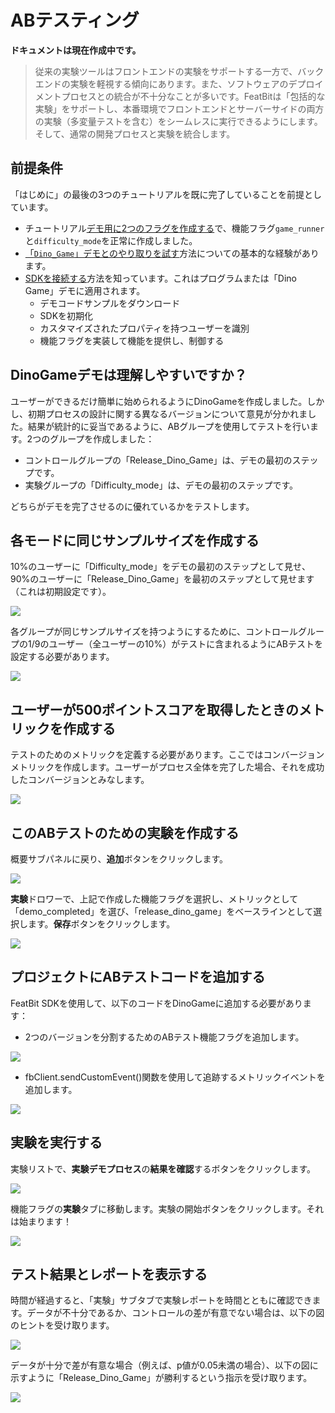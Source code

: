 # ABテスティング

**ドキュメントは現在作成中です。**

> 従来の実験ツールはフロントエンドの実験をサポートする一方で、バックエンドの実験を軽視する傾向にあります。また、ソフトウェアのデプロイメントプロセスとの統合が不十分なことが多いです。FeatBitは「包括的な実験」をサポートし、本番環境でフロントエンドとサーバーサイドの両方の実験（多変量テストを含む）をシームレスに実行できるようにします。そして、通常の開発プロセスと実験を統合します。

## 前提条件

「はじめに」の最後の3つのチュートリアルを既に完了していることを前提としています。

* チュートリアル[デモ用に2つのフラグを作成する](../create-two-feature-flags.md)で、機能フラグ`game_runner`と`difficulty_mode`を正常に作成しました。
* [「`Dino_Game`」デモとのやり取りを試す](../try-interacting-with-the-demo.md)方法についての基本的な経験があります。
* [SDKを接続する](../connect-an-sdk/)方法を知っています。これはプログラムまたは「Dino Game」デモに適用されます。
  * デモコードサンプルをダウンロード
  * SDKを初期化
  * カスタマイズされたプロパティを持つユーザーを識別
  * 機能フラグを実装して機能を提供し、制御する

## DinoGameデモは理解しやすいですか？

ユーザーができるだけ簡単に始められるようにDinoGameを作成しました。しかし、初期プロセスの設計に関する異なるバージョンについて意見が分かれました。結果が統計的に妥当であるように、ABグループを使用してテストを行います。2つのグループを作成しました：

* コントロールグループの「Release_Dino_Game」は、デモの最初のステップです。
* 実験グループの「Difficulty_mode」は、デモの最初のステップです。

どちらがデモを完了させるのに優れているかをテストします。

## 各モードに同じサンプルサイズを作成する

10%のユーザーに「Difficulty_mode」をデモの最初のステップとして見せ、90%のユーザーに「Release_Dino_Game」を最初のステップとして見せます（これは初期設定です）。


![](../../getting-started/assets/ab-testing/001.webp)

各グループが同じサンプルサイズを持つようにするために、コントロールグループの1/9のユーザー（全ユーザーの10%）がテストに含まれるようにABテストを設定する必要があります。

![](../../getting-started/assets/ab-testing/002.webp)

## ユーザーが500ポイントスコアを取得したときのメトリックを作成する

テストのためのメトリックを定義する必要があります。ここではコンバージョンメトリックを作成します。ユーザーがプロセス全体を完了した場合、それを成功したコンバージョンとみなします。

![](../../getting-started/assets/ab-testing/003.webp)

## このABテストのための実験を作成する

概要サブパネルに戻り、**追加**ボタンをクリックします。

![](../../getting-started/assets/ab-testing/004.webp)

**実験**ドロワーで、上記で作成した機能フラグを選択し、メトリックとして「demo_completed」を選び、「release_dino_game」をベースラインとして選択します。**保存**ボタンをクリックします。

![](../../getting-started/assets/ab-testing/005.webp)

## プロジェクトにABテストコードを追加する

FeatBit SDKを使用して、以下のコードをDinoGameに追加する必要があります：

* 2つのバージョンを分割するためのABテスト機能フラグを追加します。

![](../../getting-started/assets/ab-testing/006.webp)

* fbClient.sendCustomEvent()関数を使用して追跡するメトリックイベントを追加します。

![](../../getting-started/assets/ab-testing/007.webp)

## 実験を実行する

実験リストで、**実験デモプロセス**の**結果を確認**するボタンをクリックします。

![](../../getting-started/assets/ab-testing/008.webp)

機能フラグの**実験**タブに移動します。実験の開始ボタンをクリックします。それは始まります！

![](../../getting-started/assets/ab-testing/009.webp)

## テスト結果とレポートを表示する

時間が経過すると、「実験」サブタブで実験レポートを時間とともに確認できます。データが不十分であるか、コントロールの差が有意でない場合は、以下の図のヒントを受け取ります。

![](../../getting-started/assets/ab-testing/010.webp)

データが十分で差が有意な場合（例えば、p値が0.05未満の場合）、以下の図に示すように「Release_Dino_Game」が勝利するという指示を受け取ります。

![](../../getting-started/assets/ab-testing/011.webp)

